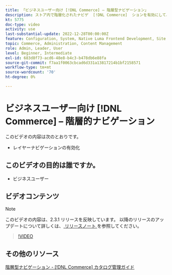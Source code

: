 ```yaml
---
title: 「ビジネスユーザー向け [!DNL Commerce] – 階層型ナビゲーション」
description: ストア内で階層化されたナビゲ  [!DNL Commerce]  ションを有効にして、顧客が商品を簡単かつ迅速に見つけられるようにします。
kt: 5775
doc-type: video
activity: use
last-substantial-update: 2022-12-28T00:00:00Z
feature: Configuration, System, Native Luma Frontend Development, Site Navigation
topic: Commerce, Administration, Content Management
role: Admin, Leader, User
level: Beginner, Intermediate
exl-id: 683d8f73-acd6-48e8-b4c3-b478db6e88fa
source-git-commit: f7aa1f0063cbcad6d331a13817214b1bf2158571
workflow-type: tm+mt
source-wordcount: '70'
ht-degree: 0%

---
```


# ビジネスユーザー向け [!DNL Commerce] – 階層的ナビゲーション

このビデオの内容は次のとおりです。

- レイヤーナビゲーションの有効化

## このビデオの目的は誰ですか。

- ビジネスユーザー

## ビデオコンテンツ

>[!NOTE]
>
>このビデオの内容は、2.3.1 リリースを反映しています。 以降のリリースのアップデートについて詳しくは、[ リリースノート ](https://experienceleague.adobe.com/docs/commerce-operations/release/notes/overview.html) を参照してください。

>[!VIDEO](https://video.tv.adobe.com/v/36186?quality=12&learn=on)

## その他のリソース

[ 階層型ナビゲーション - [!DNL Commerce]  カタログ管理ガイド ](https://experienceleague.adobe.com/docs/commerce-admin/catalog/catalog/navigation/navigation-layered.html)
